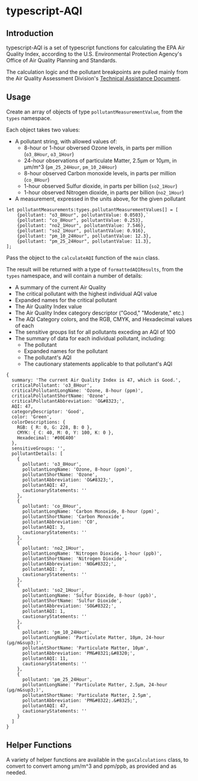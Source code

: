 # typescript-AQI

## Introduction
typescript-AQI is a set of typescript functions for calculating the EPA Air Quality Index, according to the U.S. Environmental Protection Agency's Office of Air Quality Planning and Standards. 

The calculation logic and the pollutant breakpoints are pulled mainly from the Air Quality Assessment Division's [Technical Assistance Document](https://web.archive.org/web/20230614010809/https://www.airnow.gov/sites/default/files/2020-05/aqi-technical-assistance-document-sept2018.pdf).


## Usage
Create an array of objects of type `pollutantMeasurementValue`, from the `types` namespace.

Each object takes two values:
* A pollutant string, with allowed values of:
    * 8-hour or 1-hour obversed Ozone levels, in parts per million (`o3_8Hour`, `o3_1Hour`)
    * 24-hour observations of particulate Matter, 2.5μm or 10μm, in μm/m^3 (`pm_25_24Hour`, `pm_10_24Hour`)
    * 8-hour observed Carbon monoxide levels, in parts per million (`co_8Hour`)
    * 1-hour observed Sulfur dioxide, in parts per billion (`so2_1Hour`)
    * 1-hour observed Nitrogen dioxide, in parts per billion (`no2_1Hour`)
* A measurement, expressed in the units above, for the given pollutant

```
let pollutantMeasurements:types.pollutantMeasurementValues[] = [
    {pollutant: "o3_8Hour", pollutantValue: 0.0503},`
    {pollutant: "co_8Hour", pollutantValue: 0.253},
    {pollutant: "no2_1Hour", pollutantValue: 7.546},
    {pollutant: "so2_1Hour", pollutantValue: 0.916},
    {pollutant: "pm_10_24Hour", pollutantValue: 12.3},
    {pollutant: "pm_25_24Hour", pollutantValue: 11.3},
];
```
Pass the object to the `calculateAQI` function of the `main` class. 

The result will be returned with a type of `formattedAQIResults`, from the `types` namespace, and will contain a number of details:

* A summary of the current Air Quality
* The critical pollutant with the highest individual AQI value
* Expanded names for the critical pollutant
* The Air Quality Index value
* The Air Quality Index category descriptor ("Good," "Moderate," etc.)
* The AQI Category colors, and the RGB, CMYK, and Hexadecimal values of each
* The sensitive groups list for all pollutants exceding an AQI of 100
* The summary of data for each individual pollutant, including:
    * The pollutant
    * Expanded names for the pollutant
    * The pollutant's AQI
    * The cautionary statements applicable to that pollutant's AQI


```
{
  summary: 'The current Air Quality Index is 47, which is Good.',
  criticalPollutant: 'o3_8Hour',
  criticalPollutantLongName: 'Ozone, 8-hour (ppm)',
  criticalPollutantShortName: 'Ozone',
  criticalPollutantAbbreviation: 'O&#8323;',
  AQI: 47,
  categoryDescriptor: 'Good',
  color: 'Green',
  colorDescriptions: {
    RGB: { R: 0, G: 228, B: 0 },
    CMYK: { C: 40, M: 0, Y: 100, K: 0 },
    Hexadecimal: '#00E400'
  },
  sensitiveGroups: '',
  pollutantDetails: [
    {
      pollutant: 'o3_8Hour',
      pollutantLongName: 'Ozone, 8-hour (ppm)',
      pollutantShortName: 'Ozone',
      pollutantAbbreviation: 'O&#8323;',
      pollutantAQI: 47,
      cautionaryStatements: ''
    },
    {
      pollutant: 'co_8Hour',
      pollutantLongName: 'Carbon Monoxide, 8-hour (ppm)',
      pollutantShortName: 'Carbon Monoxide',
      pollutantAbbreviation: 'CO',
      pollutantAQI: 3,
      cautionaryStatements: ''
    },
    {
      pollutant: 'no2_1Hour',
      pollutantLongName: 'Nitrogen Dioxide, 1-hour (ppb)',
      pollutantShortName: 'Nitrogen Dioxide',
      pollutantAbbreviation: 'NO&#8322;',
      pollutantAQI: 7,
      cautionaryStatements: ''
    },
    {
      pollutant: 'so2_1Hour',
      pollutantLongName: 'Sulfur Dioxide, 8-hour (ppb)',
      pollutantShortName: 'Sulfur Dioxide',
      pollutantAbbreviation: 'SO&#8322;',
      pollutantAQI: 1,
      cautionaryStatements: ''
    },
    {
      pollutant: 'pm_10_24Hour',
      pollutantLongName: 'Particulate Matter, 10μm, 24-hour (μg/m&sup3;)',
      pollutantShortName: 'Particulate Matter, 10μm',
      pollutantAbbreviation: 'PM&#8321;&#8320;',
      pollutantAQI: 11,
      cautionaryStatements: ''
    },
    {
      pollutant: 'pm_25_24Hour',
      pollutantLongName: 'Particulate Matter, 2.5μm, 24-hour (μg/m&sup3;)',
      pollutantShortName: 'Particulate Matter, 2.5μm',
      pollutantAbbreviation: 'PM&#8322;.&#8325;',
      pollutantAQI: 47,
      cautionaryStatements: ''
    }
  ]
}

```

## Helper Functions

A variety of helper functions are available in the `gasCalculations` class, to convert to convert among μm/m^3 and ppm/ppb, as provided and as needed.